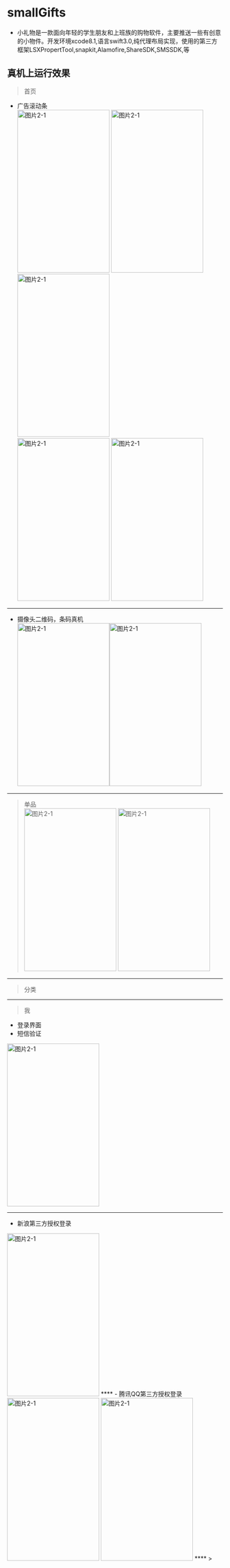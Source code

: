 # smallGifts
  - 小礼物是一款面向年轻的学生朋友和上班族的购物软件，主要推送一些有创意的小物件。开发环境xcode8.1,语言swift3.0,纯代理布局实现，使用的第三方框架LSXPropertTool,snapkit,Alamofire,ShareSDK,SMSSDK,等
  
## 真机上运行效果
   > 首页
   - 广告滚动条  
   <img src="https://github.com/linhaosunny/smallGifts/blob/master/tu/home.gif" width="215" height="380" alt="图片2-1" /> <img src="https://github.com/linhaosunny/smallGifts/blob/master/tu/homegun.gif" width="215" height="380" alt="图片2-1" /> <img src="https://github.com/linhaosunny/smallGifts/blob/master/tu/homedian.gif" width="215" height="380" alt="图片2-1" />  
     <img src="https://github.com/linhaosunny/smallGifts/blob/master/tu/dianzan.gif" width="215" height="380" alt="图片2-1" /> <img src="https://github.com/linhaosunny/smallGifts/blob/master/tu/homesel.gif" width="215" height="380" alt="图片2-1" />
  ****
   - 摄像头二维码，条码真机  
   <img src="https://github.com/linhaosunny/smallGifts/blob/master/tu/qrcode.gif" width="215" height="380" alt="图片2-1" /><img src="https://github.com/linhaosunny/smallGifts/blob/master/tu/nrcode.gif" width="215" height="380" alt="图片2-1" />  
  ****
   > 单品  
   <img src="https://github.com/linhaosunny/smallGifts/blob/master/tu/bianse.gif" width="215" height="380" alt="图片2-1" /> <img src="https://github.com/linhaosunny/smallGifts/blob/master/tu/search01.gif" width="215" height="380" alt="图片2-1" />  

  ****
   > 分类 
   
 
  ****
   > 我
   - 登录界面
   - 短信验证  
  <img src="https://github.com/linhaosunny/smallGifts/blob/master/tu/smscheck.gif" width="215" height="380" alt="图片2-1" />  

  ****
   - 新浪第三方授权登录  
  <img src="https://github.com/linhaosunny/smallGifts/blob/master/tu/sinalogin.gif" width="215" height="380" alt="图片2-1" />  
  ****
   - 腾讯QQ第三方授权登录  
    <img src="https://github.com/linhaosunny/smallGifts/blob/master/tu/qqlogin01.gif" width="215" height="380" alt="图片2-1" /> <img src="https://github.com/linhaosunny/smallGifts/blob/master/tu/qqlogin02.gif" width="215" height="380" alt="图片2-1" />  
   ****
  >
     

 
  
   
